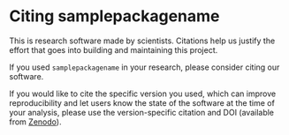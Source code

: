 # Citing samplepackagename

This is research software made by scientists. Citations help us justify the effort that goes into building and maintaining this project.

If you used `samplepackagename` in your research, please consider citing our software.

If you would like to cite the specific version you used, which can improve reproducibility and let users know the state of the software at the time of your analysis, please use the version-specific citation and DOI (available from [Zenodo](https://doi.org/10.5281/zenodo.zenodo_DOI)).
